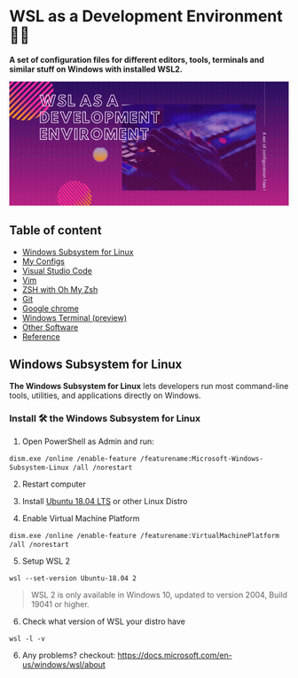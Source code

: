 # WSL as a Development Environment 👨‍💻
**A set of configuration files for different editors, tools, terminals and similar stuff on Windows with installed WSL2.**
</br>

![Cover image](cover-image.gif)

## Table of content
* [Windows Subsystem for Linux](#windows-subsystem-for-linux)
* [My Configs](#my-configs)
* [Visual Studio Code](#visual-studio-code)
* [Vim](#vim)
* [ZSH with Oh My Zsh](#zsh)
* [Git](#git)
* [Google chrome](#google-chrome)
* [Windows Terminal (preview)](#windows-terminal)
* [Other Software](#other-software)
* [Reference](#reference)

## Windows Subsystem for Linux
**The Windows Subsystem for Linux** lets developers run most command-line tools, utilities, and applications directly on Windows.

### Install 🛠 the Windows Subsystem for Linux
1. Open PowerShell as Admin and run:
```
dism.exe /online /enable-feature /featurename:Microsoft-Windows-Subsystem-Linux /all /norestart
```
2. Restart computer
3. Install [Ubuntu 18.04 LTS](https://www.microsoft.com/pl-pl/p/ubuntu-1804-lts/9n9tngvndl3q?rtc=1&activetab=pivot:overviewtab) or other Linux Distro

4. Enable Virtual Machine Platform
```
dism.exe /online /enable-feature /featurename:VirtualMachinePlatform /all /norestart
```
5. Setup WSL 2
```
wsl --set-version Ubuntu-18.04 2
```
>WSL 2 is only available in Windows 10, updated to version 2004, Build 19041 or higher.
6. Check what version of WSL your distro have
```
wsl -l -v
```
6. Any problems? checkout: https://docs.microsoft.com/en-us/windows/wsl/about
